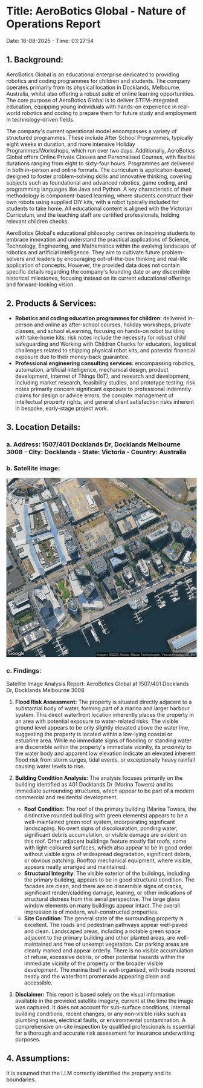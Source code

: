 # Title: AeroBotics Global - Nature of Operations Report
Date: 16-08-2025 - Time: 03:27:54

## 1. Background:
AeroBotics Global is an educational enterprise dedicated to providing robotics and coding programmes for children and students. The company operates primarily from its physical location in Docklands, Melbourne, Australia, whilst also offering a robust suite of online learning opportunities. The core purpose of AeroBotics Global is to deliver STEM-integrated education, equipping young individuals with hands-on experience in real-world robotics and coding to prepare them for future study and employment in technology-driven fields.

The company's current operational model encompasses a variety of structured programmes. These include After School Programmes, typically eight weeks in duration, and more intensive Holiday Programmes/Workshops, which run over two days. Additionally, AeroBotics Global offers Online Private Classes and Personalised Courses, with flexible durations ranging from eight to sixty-four hours. Programmes are delivered in both in-person and online formats. The curriculum is application-based, designed to foster problem-solving skills and innovative thinking, covering subjects such as foundational and advanced robotics, game coding, and programming languages like Java and Python. A key characteristic of their methodology is component-based learning, where students construct their own robots using supplied DIY kits, with a robot typically included for students to take home. All educational content is aligned with the Victorian Curriculum, and the teaching staff are certified professionals, holding relevant children checks.

AeroBotics Global's educational philosophy centres on inspiring students to embrace innovation and understand the practical applications of Science, Technology, Engineering, and Mathematics within the evolving landscape of robotics and artificial intelligence. They aim to cultivate future problem-solvers and leaders by encouraging out-of-the-box thinking and real-life application of concepts. However, the provided data does not contain specific details regarding the company's founding date or any discernible historical milestones, focusing instead on its current educational offerings and forward-looking vision.

## 2. Products & Services:
* **Robotics and coding education programmes for children**: delivered in-person and online as after-school courses, holiday workshops, private classes, and school eLearning, focusing on hands-on robot building with take-home kits; risk notes include the necessity for robust child safeguarding and Working with Children Checks for educators, logistical challenges related to shipping physical robot kits, and potential financial exposure due to their money-back guarantee.
* **Professional engineering consulting services**: encompassing robotics, automation, artificial intelligence, mechanical design, product development, Internet of Things (IoT), and research and development, including market research, feasibility studies, and prototype testing; risk notes primarily concern significant exposure to professional indemnity claims for design or advice errors, the complex management of intellectual property rights, and general client satisfaction risks inherent in bespoke, early-stage project work.

## 3. Location Details: 
### a. Address: 1507/401 Docklands Dr, Docklands Melbourne 3008 - City: Docklands - State: Victoria - Country: Australia
### b. Satellite image:
![Satellite Image](satellite_images\aerobotics_global_satellite.png)
### c. Findings: 
Satellite Image Analysis Report: AeroBotics Global at 1507/401 Docklands Dr, Docklands Melbourne 3008

1.  **Flood Risk Assessment:**
    The property is situated directly adjacent to a substantial body of water, forming part of a marina and larger harbour system. This direct waterfront location inherently places the property in an area with potential exposure to water-related risks. The visible ground level appears to be only slightly elevated above the water line, suggesting the property is located within a low-lying coastal or estuarine area. While no immediate signs of flooding or standing water are discernible within the property's immediate vicinity, its proximity to the water body and apparent low elevation indicate an elevated inherent flood risk from storm surges, tidal events, or exceptionally heavy rainfall causing water levels to rise.

2.  **Building Condition Analysis:**
    The analysis focuses primarily on the building identified as 401 Docklands Dr (Marina Towers) and its immediate surrounding structures, which appear to be part of a modern commercial and residential development.

    *   **Roof Condition**: The roof of the primary building (Marina Towers, the distinctive rounded building with green elements) appears to be a well-maintained green roof system, incorporating significant landscaping. No overt signs of discolouration, ponding water, significant debris accumulation, or visible damage are evident on this roof. Other adjacent buildings feature mostly flat roofs, some with light-coloured surfaces, which also appear to be in good order without visible signs of widespread degradation, significant debris, or obvious patching. Rooftop mechanical equipment, where visible, appears neatly arranged and maintained.
    *   **Structural Integrity**: The visible exterior of the buildings, including the primary building, appears to be in good structural condition. The facades are clean, and there are no discernible signs of cracks, significant render/cladding damage, leaning, or other indications of structural distress from this aerial perspective. The large glass window elements on many buildings appear intact. The overall impression is of modern, well-constructed properties.
    *   **Site Condition**: The general state of the surrounding property is excellent. The roads and pedestrian pathways appear well-paved and clean. Landscaped areas, including a notable green space adjacent to the primary building and other planted areas, are well-maintained and free of unkempt vegetation. Car parking areas are clearly marked and appear orderly. There is no visible accumulation of refuse, excessive debris, or other potential hazards within the immediate vicinity of the property or the broader visible development. The marina itself is well-organised, with boats moored neatly and the waterfront promenade appearing clean and accessible.

3.  **Disclaimer:**
    This report is based solely on the visual information available in the provided satellite imagery, current at the time the image was captured. It does not account for sub-surface conditions, internal building conditions, recent changes, or any non-visible risks such as plumbing issues, electrical faults, or environmental contamination. A comprehensive on-site inspection by qualified professionals is essential for a thorough and accurate risk assessment for insurance underwriting purposes.
## 4. Assumptions:
It is assumed that the LLM correctly identified the property and its boundaries.